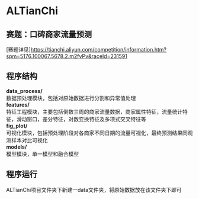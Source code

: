 # ALTianChi
## 赛题：口碑商家流量预测
[赛题详见]<https://tianchi.aliyun.com/competition/information.htm?spm=5176.100067.5678.2.m2fvPv&raceId=231591>
## 程序结构
**data_process/**<br>
数据预处理模块，包括对原始数据进行分割和异常值处理<br>
**features/** <br>
特征工程模块，主要包括倒数三周的商家流量数据，商家属性特征，流量统计特征，滑动窗口，差分特征，对数变换特征及多项式交叉特征等<br>
**fig_plot/** <br>
可视化模块，包括预处理阶段对各商家不同日期的流量可视化，最终预测结果同观测样本对比可视化<br>
**models/** <br>
模型模块，单一模型和融合模型<br>

## 程序运行
ALTianChi项目文件夹下新建一data文件夹，将原始数据放在该文件夹下即可
